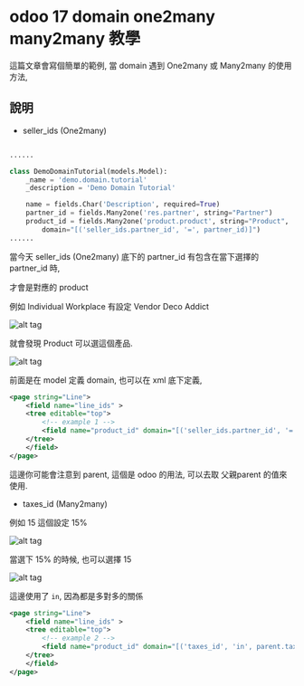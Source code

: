 # odoo 17 domain one2many many2many 教學

這篇文章會寫個簡單的範例, 當 domain 遇到 One2many 或 Many2many 的使用方法,

## 說明

- seller_ids (One2many)

```python

......

class DemoDomainTutorial(models.Model):
    _name = 'demo.domain.tutorial'
    _description = 'Demo Domain Tutorial'

    name = fields.Char('Description', required=True)
    partner_id = fields.Many2one('res.partner', string="Partner")
    product_id = fields.Many2one('product.product', string="Product",
        domain="[('seller_ids.partner_id', '=', partner_id)]")
......
```

當今天 seller_ids (One2many) 底下的 partner_id 有包含在當下選擇的 partner_id 時,

才會是對應的 product

例如 Individual Workplace 有設定 Vendor Deco Addict

![alt tag](https://i.imgur.com/99OKpuO.png)

就會發現 Product 可以選這個產品.

![alt tag](https://i.imgur.com/zTDLabs.png)

前面是在 model 定義 domain, 也可以在 xml 底下定義,

```xml
<page string="Line">
    <field name="line_ids" >
    <tree editable="top">
        <!-- example 1 -->
        <field name="product_id" domain="[('seller_ids.partner_id', '=', parent.partner_id)]" options="{'no_create': True}"/>
    </tree>
    </field>
</page>
```

這邊你可能會注意到 parent, 這個是 odoo 的用法, 可以去取 父親parent 的值來使用.

- taxes_id (Many2many)

例如 15 這個設定 15%

![alt tag](https://i.imgur.com/eSavWZi.png)

當選下 15% 的時候, 也可以選擇 15

![alt tag](https://i.imgur.com/IDkWmRM.png)

這邊使用了 `in`, 因為都是多對多的關係

```xml
<page string="Line">
    <field name="line_ids" >
    <tree editable="top">
        <!-- example 2 -->
        <field name="product_id" domain="[('taxes_id', 'in', parent.taxes_ids)]" options="{'no_create': True}"/>
    </tree>
    </field>
</page>
```